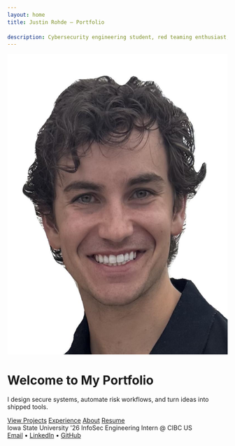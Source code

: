 ```yaml
---
layout: home
title: Justin Rohde — Portfolio

description: Cybersecurity engineering student, red teaming enthusiast, builder of systems & tools.
---
```


<div class="hero">
  <img src="/assets/images/HEADSHOT.JPG" alt="Justin Rohde" class="profile-photo">
  <h1>Welcome to My Portfolio</h1>
  <p class="lead">I design secure systems, automate risk workflows, and turn ideas into shipped tools.</p>
  <div class="cta-row">
    <a class="btn btn-primary" href="/projects/">View Projects</a>
    <a class="btn btn-secondary" href="/experience/">Experience</a>
    <a class="btn btn-tertiary" href="/about/">About</a>
    <a class="btn btn-quaternary" href="/resume/">Resume</a>
  </div>
  <div class="meta">
    <span>Iowa State University '26</span>
    <span>InfoSec Engineering Intern @ CIBC US</span>
  </div>
  <div class="contact">
    <a href="mailto:Jrohde23@iastate.edu">Email</a>
    •
    <a href="https://www.linkedin.com/in/justin-rohde-150703228/">LinkedIn</a>
    •
    <a href="https://github.com/jrohde23">GitHub</a>
  </div>
</div>

